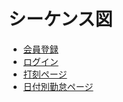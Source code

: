 # シーケンス図

- [会員登録](シーケンス図/会員登録.md)
- [ログイン](シーケンス図/ログイン.md)
- [打刻ページ](シーケンス図/打刻ページ.md)
- [日付別勤怠ページ](シーケンス図/日付別勤怠ページ.md)
